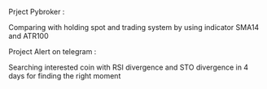 Prject Pybroker :

Comparing with holding spot and trading system by using indicator SMA14 and ATR100


Project Alert on telegram :

Searching interested coin with RSI divergence and STO divergence in 4 days for finding the right moment




